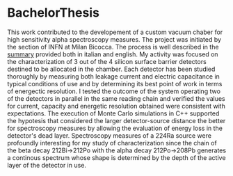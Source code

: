 # BachelorThesis
This work contributed to the developement of a custom vacuum chaber for high sensitivity alpha spectroscopy measures. The project was initiated by the section of INFN at Milan Bicocca. The process is well described in the [summary](Thesis_summary.pdf) provided both in italian and english.
My activity was focused on the characterization of 3 out of the 4 silicon surface barrier detectors destined to be allocated in the chamber. Each detector has been studied thoroughly by measuring both leakage current and electric capacitance in typical conditions of use and by determining its best point of work in terms of energectic resolution.
I tested the outcome of the system operating two of the detectors in parallel in the same reading chain and verified the values for current, capacity and energetic resolution obtained were consistent with expectations.
The execution of Monte Carlo simulations in C++ supported the hypotesis that considered the larger detector-source distance the better for spectroscopy measures by allowing the evaluation of energy loss in the detector's dead layer.
Spectroscopy measures of a 224Ra source were profoundly interesting for my study of characterization since the chain of the beta decay 212Bi->212Po with the alpha decay 212Po->208Pb generates a continous spectrum whose shape is determined by the depth of the active layer of the detector in use.
